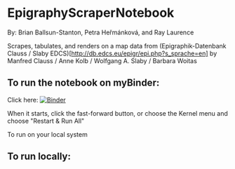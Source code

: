 # EpigraphyScraperNotebook


By: Brian Ballsun-Stanton, Petra Heřmánková, and Ray Laurence

Scrapes, tabulates, and renders on a map data from (Epigraphik-Datenbank  Clauss / Slaby
EDCS)[http://db.edcs.eu/epigr/epi.php?s_sprache=en] by Manfred Clauss / Anne Kolb / Wolfgang A. Slaby / Barbara Woitas



## To run the notebook on myBinder:

Click here: [![Binder](https://mybinder.org/badge_logo.svg)](https://mybinder.org/v2/gh/mqAncientHistory/EpigraphyScraperNotebook/HEAD?urlpath=lab/tree/EpigraphyScraper.ipynb)

When it starts, click the fast-forward button, or choose the Kernel menu and choose "Restart & Run All"

To run on your local system

## To run locally:

